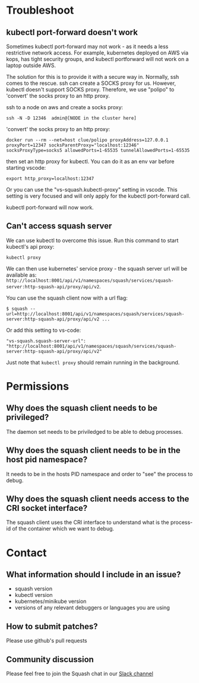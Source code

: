
# Troubleshoot
## kubectl port-forward doesn't work

Sometimes kubectl port-forward may not work - as it needs a less restrictive network access.
For example, kubernetes deployed on AWS via kops, has tight security groups, and kubectl portforward will not work on a laptop outside AWS.

The solution for this is to provide it with a secure way in. Normally, ssh comes to the rescue. ssh can create a SOCKS proxy for us. However, kubectl doesn't support SOCKS proxy. Therefore, we use "polipo" to 'convert' the socks proxy to an http proxy.

ssh to a node on aws and create a socks proxy:
```
ssh -N -D 12346  admin@[NODE in the cluster here]
```
'convert' the socks proxy to an http proxy:
```
docker run --rm --net=host clue/polipo proxyAddress=127.0.0.1 proxyPort=12347 socksParentProxy="localhost:12346" socksProxyType=socks5 allowedPorts=1-65535 tunnelAllowedPorts=1-65535
```

then set an http proxy for kubectl.
You can do it as an env var before starting vscode:
```
export http_proxy=localhost:12347
```
Or you can use the "vs-squash.kubectl-proxy" setting in vscode. This setting is very focused and will only apply for the kubectl port-forward call.

kubectl port-forward will now work.

## Can't access squash server
We can use kubectl to overcome this issue. Run this command to start kubectl's api proxy:
```
kubectl proxy
```

We can then use kubernetes' service proxy - the squash server url will be available as: `http://localhost:8001/api/v1/namespaces/squash/services/squash-server:http-squash-api/proxy/api/v2`.

You can use the squash client now with a url flag:
```
$ squash --url=http://localhost:8001/api/v1/namespaces/squash/services/squash-server:http-squash-api/proxy/api/v2 ...
```

Or add this setting to vs-code:
```
"vs-squash.squash-server-url": "http://localhost:8001/api/v1/namespaces/squash/services/squash-server:http-squash-api/proxy/api/v2"
```

Just note that `kubectl proxy` should remain running in the background.

# Permissions
## Why does the squash client needs to be privileged?
The daemon set needs to be priviledged to be able to debug processes.

## Why does the squash client needs to be in the host pid namespace?
It needs to be in the hosts PID namespace and order to "see" the process to debug.

## Why does the squash client needs access to the CRI socket interface?
The squash client uses the CRI interface to understand what is the process-id of the container which we want to debug.

# Contact
## What information should I include in an issue?
- squash version
- kubectl version
- kubernetes/minikube version
- versions of any relevant debuggers or languages you are using
## How to submit patches?
Please use github's pull requests
## Community discussion
Please feel free to join the Squash chat in our [Slack channel](https://solo-io.slack.com/channels/squash)
